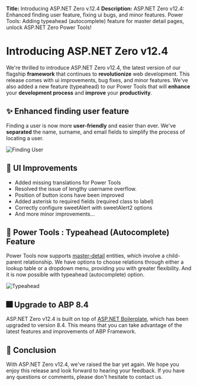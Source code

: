**Title:** Introducing ASP.NET Zero v.12.4
**Description:** ASP.NET Zero v12.4: Enhanced finding user feature, fixing ui bugs, and minor features. Power Tools: Adding typeahead (autocomplete) feature for master detail pages, unlock ASP.NET Zero Power Tools!

# Introducing ASP.NET Zero v12.4

We're thrilled to introduce ASP.NET Zero v12.4, the latest version of our flagship **framework** that continues to **revolutionize** web development. This release comes with ui improvements, bug fixes, and minor features. We've also added a new feature (typeahead) to our Power Tools that will **enhance** your **development process** and **improve** your **productivity**.

## ✨ Enhanced finding user feature

Finding a user is now more **user-friendly** and easier than ever. We've **separated** the name, surname, and email fields to simplify the process of locating a user.

![Finding User](/Images/Blog/anz-enhanced-find-user.png)

## 🎨 UI Improvements

- Added missing translations for Power Tools
- Resolved the issue of lengthy username overflow.
- Position of button icons have been improved
- Added asterisk to required fields (required class to label)
- Correctly configure sweetAlert with sweetAlert2 options
- And more minor improvements...

## 🔅 Power Tools : Typeahead (Autocomplete) Feature

Power Tools now supports [master-detail](https://docs.aspnetzero.com/en/common/latest/Development-Guide-Rad-Tool-Master-Detail) entities, which involve a child-parent relationship.  We have options to choose relations through either a lookup table or a dropdown menu, providing you with greater flexibility.  And it is now possible with typeahead (autocomplete) option.

![Typeahead](/Images/Blog/anz-typeahead.png)

## 🎆 Upgrade to ABP 8.4

ASP.NET Zero v12.4 is built on top of [ASP.NET Boilerplate](https://aspnetboilerplate.com/), which has been upgraded to version 8.4. This means that you can take advantage of the latest features and improvements of ABP Framework.

## 🙏 Conclusion

With ASP.NET Zero v12.4, we've raised the bar yet again. We hope you enjoy this release and look forward to hearing your feedback. If you have any questions or comments, please don't hesitate to contact us.
